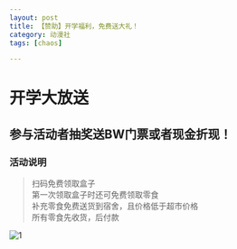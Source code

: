 ```yaml
---
layout: post
title: 【赞助】开学福利，免费送大礼！
category: 动漫社
tags: [chaos]

---
```

# 开学大放送

## 参与活动者抽奖送BW门票或者现金折现！

### 活动说明
> 扫码免费领取盒子<br />
  第一次领取盒子时还可免费领取零食<br />
  补充零食免费送货到宿舍，且价格低于超市价格<br />
  所有零食先收货，后付款<br />


![1](https://dev.tencent.com/u/Water_Emissary/p/pbed/git/raw/master/main/zanzhu.jpg)
